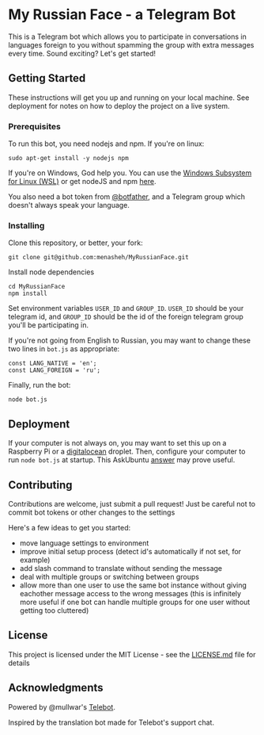 # My Russian Face - a Telegram Bot

This is a Telegram bot which allows you to participate in conversations in languages foreign to you without spamming the
group with extra messages every time. Sound exciting? Let's get started!

## Getting Started

These instructions will get you up and running on your local machine. See deployment for notes on how to deploy the project on a live system.

### Prerequisites

To run this bot, you need nodejs and npm. If you're on linux:

```
sudo apt-get install -y nodejs npm
```

If you're on Windows, God help you. You can use the [Windows Subsystem for Linux (WSL)](https://msdn.microsoft.com/en-us/commandline/wsl/install_guide) or get nodeJS and npm [here](https://nodejs.org/en/).

You also need a bot token from [@botfather](https://t.me/botfather), and a Telegram group which doesn't always speak your language.

### Installing

Clone this repository, or better, your fork:

```
git clone git@github.com:menasheh/MyRussianFace.git
```

Install node dependencies

```
cd MyRussianFace
npm install
```

Set environment variables `USER_ID` and `GROUP_ID`. `USER_ID` should be your telegram id, and `GROUP_ID` should be the 
id of the foreign telegram group you'll be participating in.

If you're not going from English to Russian, you may want to change these two lines in `bot.js` as appropriate:

```
const LANG_NATIVE = 'en';
const LANG_FOREIGN = 'ru';
```

Finally, run the bot:

```
node bot.js
```

## Deployment

If your computer is not always on, you may want to set this up on a Raspberry Pi or a [digitalocean](https://peromsik.com/go/digitalocean) droplet.
Then, configure your computer to run `node bot.js` at startup. This AskUbuntu [answer](https://askubuntu.com/a/816/515251) may prove useful.

## Contributing

Contributions are welcome, just submit a pull request! Just be careful not to commit bot tokens or other changes to the settings

Here's a few ideas to get you started:
 - move language settings to environment
 - improve initial setup process (detect id's automatically if not set, for example)
 - add slash command to translate without sending the message
 - deal with multiple groups or switching between groups
 - allow more than one user to use the same bot instance without giving eachother message access to the wrong messages (this is infinitely more useful if one bot can handle multiple groups for one user without getting too cluttered)

## License

This project is licensed under the MIT License - see the [LICENSE.md](LICENSE.md) file for details

## Acknowledgments

Powered by @mullwar's [Telebot](https://github.com/mullwar/telebot).

Inspired by the translation bot made for Telebot's support chat.
